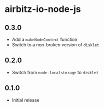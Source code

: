 # airbitz-io-node-js

## 0.3.0

* Add a `makeNodeContext` function
* Switch to a non-broken version of `disklet`

## 0.2.0

* Switch from `node-localstorage` to `disklet`

## 0.1.0

* Initial release

